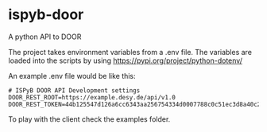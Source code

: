 # ispyb-door
A python API to DOOR

The project takes environment variables from a .env file. The variables are loaded into the scripts by using https://pypi.org/project/python-dotenv/

An example .env file would be like this:
```
# ISPyB DOOR API Development settings
DOOR_REST_ROOT=https://example.desy.de/api/v1.0
DOOR_REST_TOKEN=44b125547d126a6cc6343aa256754334d0007788c0c51ec3d8a40c297024b7
```

To play with the client check the examples folder.
